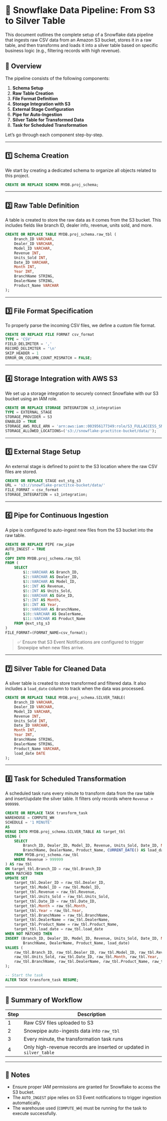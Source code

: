 # 🧊 Snowflake Data Pipeline: From S3 to Silver Table

This document outlines the complete setup of a Snowflake data pipeline that ingests raw CSV data from an Amazon S3 bucket, stores it in a raw table, and then transforms and loads it into a silver table based on specific business logic (e.g., filtering records with high revenue).

## 📁 Overview

The pipeline consists of the following components:

1. **Schema Setup**
2. **Raw Table Creation**
3. **File Format Definition**
4. **Storage Integration with S3**
5. **External Stage Configuration**
6. **Pipe for Auto-Ingestion**
7. **Silver Table for Transformed Data**
8. **Task for Scheduled Transformation**

Let’s go through each component step-by-step.

---

## 1️⃣ Schema Creation

We start by creating a dedicated schema to organize all objects related to this project.

```sql
CREATE OR REPLACE SCHEMA MYDB.proj_schema;
```

---

## 2️⃣ Raw Table Definition

A table is created to store the raw data as it comes from the S3 bucket. This includes fields like branch ID, dealer info, revenue, units sold, and more.

```sql
CREATE OR REPLACE TABLE MYDB.proj_schema.raw_tbl (
    Branch_ID VARCHAR,
    Dealer_ID VARCHAR,
    Model_ID VARCHAR,
    Revenue INT,
    Units_Sold INT,
    Date_ID VARCHAR,
    Month INT,
    Year INT,
    BranchName STRING,
    DealerName STRING,
    Product_Name VARCHAR
);
```

---

## 3️⃣ File Format Specification

To properly parse the incoming CSV files, we define a custom file format.

```sql
CREATE OR REPLACE FILE FORMAT csv_format
TYPE = 'CSV'
FIELD_DELIMITER = ','
RECORD_DELIMITER = '\n'
SKIP_HEADER = 1
ERROR_ON_COLUMN_COUNT_MISMATCH = FALSE;
```

---

## 4️⃣ Storage Integration with AWS S3

We set up a storage integration to securely connect Snowflake with our S3 bucket using an IAM role.

```sql
CREATE OR REPLACE STORAGE INTEGRATION s3_integration
TYPE = EXTERNAL_STAGE
STORAGE_PROVIDER = S3
ENABLED = TRUE
STORAGE_AWS_ROLE_ARN = 'arn:aws:iam::003956177349:role/S3_FULLACCESS_SNOWFLAKE'
STORAGE_ALLOWED_LOCATIONS=('s3://snowflake-practitce-bucket/data/');
```

---

## 5️⃣ External Stage Setup

An external stage is defined to point to the S3 location where the raw CSV files are stored.

```sql
CREATE OR REPLACE STAGE ext_stg_s3
URL = 's3://snowflake-practitce-bucket/data/'
FILE_FORMAT = csv_format
STORAGE_INTEGRATION = s3_integration;
```

---

## 6️⃣ Pipe for Continuous Ingestion

A pipe is configured to auto-ingest new files from the S3 bucket into the raw table.

```sql
CREATE OR REPLACE PIPE raw_pipe
AUTO_INGEST = TRUE
AS
COPY INTO MYDB.proj_schema.raw_tbl
FROM (
    SELECT
        $1::VARCHAR AS Branch_ID,
        $2::VARCHAR AS Dealer_ID,
        $3::VARCHAR AS Model_ID,
        $4::INT AS Revenue,
        $5::INT AS Units_Sold,
        $6::VARCHAR AS Date_ID,
        $7::INT AS Month,
        $8::INT AS Year,
        $9::VARCHAR AS BranchName,
        $10::VARCHAR AS DealerName,
        $11::VARCHAR AS Product_Name
    FROM @ext_stg_s3
)
FILE_FORMAT=(FORMAT_NAME=csv_format);
```

> ✅ Ensure that S3 Event Notifications are configured to trigger Snowpipe when new files arrive.

---

## 7️⃣ Silver Table for Cleaned Data

A silver table is created to store transformed and filtered data. It also includes a `load_date` column to track when the data was processed.

```sql
CREATE OR REPLACE TABLE MYDB.proj_schema.SILVER_TABLE(
    Branch_ID VARCHAR,
    Dealer_ID VARCHAR,
    Model_ID VARCHAR,
    Revenue INT,
    Units_Sold INT,
    Date_ID VARCHAR,
    Month INT,
    Year INT,
    BranchName STRING,
    DealerName STRING,
    Product_Name VARCHAR,
    load_date DATE
);
```

---

## 8️⃣ Task for Scheduled Transformation

A scheduled task runs every minute to transform data from the raw table and insert/update the silver table. It filters only records where `Revenue > 999999`.

```sql
CREATE OR REPLACE TASK transform_task
WAREHOUSE = COMPUTE_WH
SCHEDULE = '1 MINUTE'
AS
MERGE INTO MYDB.proj_schema.SILVER_TABLE AS target_tbl
USING (
    SELECT
        Branch_ID, Dealer_ID, Model_ID, Revenue, Units_Sold, Date_ID, Month, Year, 
        BranchName, DealerName, Product_Name, CURRENT_DATE() AS load_date
    FROM MYDB.proj_schema.raw_tbl
    WHERE Revenue > 999999
) AS raw_tbl
ON target_tbl.Branch_ID = raw_tbl.Branch_ID
WHEN MATCHED THEN
UPDATE SET
    target_tbl.Dealer_ID = raw_tbl.Dealer_ID, 
    target_tbl.Model_ID = raw_tbl.Model_ID, 
    target_tbl.Revenue = raw_tbl.Revenue, 
    target_tbl.Units_Sold = raw_tbl.Units_Sold, 
    target_tbl.Date_ID = raw_tbl.Date_ID, 
    target_tbl.Month = raw_tbl.Month, 
    target_tbl.Year = raw_tbl.Year, 
    target_tbl.BranchName = raw_tbl.BranchName, 
    target_tbl.DealerName = raw_tbl.DealerName, 
    target_tbl.Product_Name = raw_tbl.Product_Name,
    target_tbl.load_date = raw_tbl.load_date
WHEN NOT MATCHED THEN 
INSERT (Branch_ID, Dealer_ID, Model_ID, Revenue, Units_Sold, Date_ID, Month, Year, 
        BranchName, DealerName, Product_Name, load_date)
VALUES (
    raw_tbl.Branch_ID, raw_tbl.Dealer_ID, raw_tbl.Model_ID, raw_tbl.Revenue, 
    raw_tbl.Units_Sold, raw_tbl.Date_ID, raw_tbl.Month, raw_tbl.Year, 
    raw_tbl.BranchName, raw_tbl.DealerName, raw_tbl.Product_Name, raw_tbl.load_date
);

-- Start the task
ALTER TASK transform_task RESUME;
```

---

## 🧪 Summary of Workflow

| Step | Description |
|------|-------------|
| 1 | Raw CSV files uploaded to S3 |
| 2 | Snowpipe auto-ingests data into `raw_tbl` |
| 3 | Every minute, the transformation task runs |
| 4 | Only high-revenue records are inserted or updated in `silver_table` |

---

## 📌 Notes

- Ensure proper IAM permissions are granted for Snowflake to access the S3 bucket.
- The `AUTO_INGEST` pipe relies on S3 Event notifications to trigger ingestion automatically.
- The warehouse used (`COMPUTE_WH`) must be running for the task to execute successfully.
